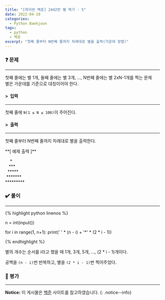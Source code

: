 ```yaml
---
title: "[파이썬 백준] 2442번 별 찍기 - 5"
date: 2022-04-10
categories:
  - Python Baekjoon
tags:
  - python
  - 백준
excerpt: "첫째 줄부터 N번째 줄까지 차례대로 별을 출력(가운데 정렬)"
---
```


### ❓ 문제

---

첫째 줄에는 별 1개, 둘째 줄에는 별 3개, ..., N번째 줄에는 별 2xN-1개를 찍는 문제<br>
별은 가운데를 기준으로 대칭이어야 한다.<br>


#### > &nbsp;입력

---

첫째 줄에 `N(1 ≤ N ≤ 100)`이 주어진다.<br>


#### > &nbsp;출력

---

첫째 줄부터 N번째 줄까지 차례대로 별을 출력한다.<br>

<div class="notice" markdown="1">
**[ 예제 출력 ]**

&nbsp;&nbsp;&nbsp;&nbsp;\*<br>
&nbsp;&nbsp;&nbsp;\*\*\*<br>
&nbsp;&nbsp;\*\*\*\*\*<br>
&nbsp;\*\*\*\*\*\*\*<br>
\*\*\*\*\*\*\*\*\*
</div>


### ✔️ 풀이

---

{% highlight python linenos %}

n = int(input())

for i in range(1, n+1):
    print(' ' * (n - i) + '*' * (2 * i - 1))

{% endhighlight %}

별의 개수는 순서를 i라고 했을 때 1개, 3개, 5개, ..., (2 * i - 1)개이다.

공백을 `(n - i)`번 반복하고, 별을 `(2 * i - 1)`번 찍어주었다.

### 💬 평가

---



**Notice:** 이 게시물은 [백준](https://www.acmicpc.net/problem/2442) 사이트를 참고하였습니다.
{: .notice--info}
